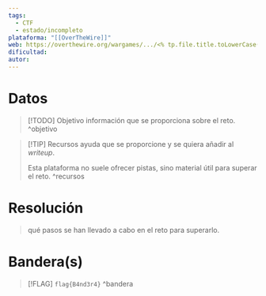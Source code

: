 ```yaml
---
tags:
  - CTF
  - estado/incompleto
plataforma: "[[OverTheWire]]"
web: https://overthewire.org/wargames/.../<% tp.file.title.toLowerCase().replace(/ /g, '') %>.html
dificultad: 
autor:
---
```

# Datos

> [!TODO] Objetivo
>  información que se proporciona sobre el reto.
^objetivo

> [!TIP] Recursos
> ayuda que se proporcione y se quiera añadir al *writeup*.
> 
> Esta plataforma no suele ofrecer pistas, sino material útil para superar el reto.
^recursos

# Resolución

> qué pasos se han llevado a cabo en el reto para superarlo.

# Bandera(s)

> [!FLAG] `flag{B4nd3r4}`
^bandera

